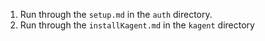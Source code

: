 1. Run through the `setup.md` in the `auth` directory.
2. Run through the `installKagent.md` in the `kagent` directory